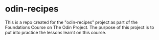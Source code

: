 # odin-recipes

This is a repo created for the "odin-recipes" project as part of the Foundations Course on The Odin Project. The purpose of this project is to put into practice the lessons learnt on this course.
